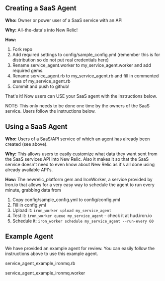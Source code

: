 
## Creating a SaaS Agent

**Who:** Owner or power user of a SaaS service with an API

**Why:** All-the-data's into New Relic!

**How:**

1. Fork repo
1. Add required settings to config/sample_config.yml (remember this is for distribution so do not put real credentials here)
1. Rename service_agent.worker to my_service_agent.worker and add required gems.
1. Rename service_agent.rb to my_service_agent.rb and fill in commented area of my_service_agent.rb
1. Commit and push to github!

That's it! Now users can USE your SaaS agent with the instructions below.

NOTE: This only needs to be done one time by the owners of the SaaS service. Users follow the instructions below.


## Using a SaaS Agent

**Who:** Users of a SaaS/API service of which an agent has already been created (see above).

**Why:** This allows users to easily customize what data they want sent from the SaaS services API into New Relic. Also it makes it so that the SaaS service doesn't need to even know about New Relic as it's all done using already available API's.

**How:** The newrelic_platform gem and IronWorker, a service provided by Iron.io that allows for a very easy way to schedule the agent to run every minute, grabbing data from

1. Copy config/sample_config.yml to config/config.yml
1. Fill in config.yml
1. Upload it: `iron_worker upload my_service_agent`
1. Test it: `iron_worker queue my_service_agent` - check it at hud.iron.io
1. Schedule it: `iron_worker schedule my_service_agent --run-every 60`


## Example Agent

We have provided an example agent for review. You can easily follow the instructions above to use this example agent.

service_agent_example_ironmq.rb

service_agent_example_ironmq.worker


